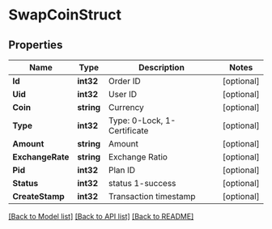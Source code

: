 # SwapCoinStruct

## Properties

Name | Type | Description | Notes
------------ | ------------- | ------------- | -------------
**Id** | **int32** | Order ID | [optional] 
**Uid** | **int32** | User ID | [optional] 
**Coin** | **string** | Currency | [optional] 
**Type** | **int32** | Type: 0-Lock, 1-Certificate | [optional] 
**Amount** | **string** | Amount | [optional] 
**ExchangeRate** | **string** | Exchange Ratio | [optional] 
**Pid** | **int32** | Plan ID | [optional] 
**Status** | **int32** | status 1-success | [optional] 
**CreateStamp** | **int32** | Transaction timestamp | [optional] 

[[Back to Model list]](../README.md#documentation-for-models) [[Back to API list]](../README.md#documentation-for-api-endpoints) [[Back to README]](../README.md)


